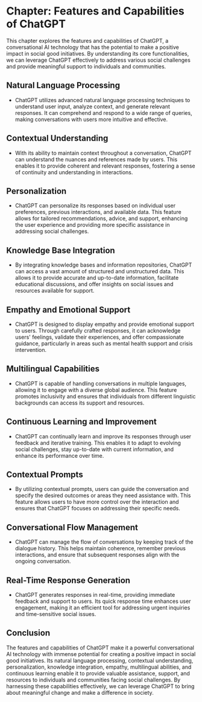 Chapter: Features and Capabilities of ChatGPT
=============================================

This chapter explores the features and capabilities of ChatGPT, a conversational AI technology that has the potential to make a positive impact in social good initiatives. By understanding its core functionalities, we can leverage ChatGPT effectively to address various social challenges and provide meaningful support to individuals and communities.

Natural Language Processing
---------------------------

* ChatGPT utilizes advanced natural language processing techniques to understand user input, analyze context, and generate relevant responses. It can comprehend and respond to a wide range of queries, making conversations with users more intuitive and effective.

Contextual Understanding
------------------------

* With its ability to maintain context throughout a conversation, ChatGPT can understand the nuances and references made by users. This enables it to provide coherent and relevant responses, fostering a sense of continuity and understanding in interactions.

Personalization
---------------

* ChatGPT can personalize its responses based on individual user preferences, previous interactions, and available data. This feature allows for tailored recommendations, advice, and support, enhancing the user experience and providing more specific assistance in addressing social challenges.

Knowledge Base Integration
--------------------------

* By integrating knowledge bases and information repositories, ChatGPT can access a vast amount of structured and unstructured data. This allows it to provide accurate and up-to-date information, facilitate educational discussions, and offer insights on social issues and resources available for support.

Empathy and Emotional Support
-----------------------------

* ChatGPT is designed to display empathy and provide emotional support to users. Through carefully crafted responses, it can acknowledge users' feelings, validate their experiences, and offer compassionate guidance, particularly in areas such as mental health support and crisis intervention.

Multilingual Capabilities
-------------------------

* ChatGPT is capable of handling conversations in multiple languages, allowing it to engage with a diverse global audience. This feature promotes inclusivity and ensures that individuals from different linguistic backgrounds can access its support and resources.

Continuous Learning and Improvement
-----------------------------------

* ChatGPT can continually learn and improve its responses through user feedback and iterative training. This enables it to adapt to evolving social challenges, stay up-to-date with current information, and enhance its performance over time.

Contextual Prompts
------------------

* By utilizing contextual prompts, users can guide the conversation and specify the desired outcomes or areas they need assistance with. This feature allows users to have more control over the interaction and ensures that ChatGPT focuses on addressing their specific needs.

Conversational Flow Management
------------------------------

* ChatGPT can manage the flow of conversations by keeping track of the dialogue history. This helps maintain coherence, remember previous interactions, and ensure that subsequent responses align with the ongoing conversation.

Real-Time Response Generation
-----------------------------

* ChatGPT generates responses in real-time, providing immediate feedback and support to users. Its quick response time enhances user engagement, making it an efficient tool for addressing urgent inquiries and time-sensitive social issues.

Conclusion
----------

The features and capabilities of ChatGPT make it a powerful conversational AI technology with immense potential for creating a positive impact in social good initiatives. Its natural language processing, contextual understanding, personalization, knowledge integration, empathy, multilingual abilities, and continuous learning enable it to provide valuable assistance, support, and resources to individuals and communities facing social challenges. By harnessing these capabilities effectively, we can leverage ChatGPT to bring about meaningful change and make a difference in society.
